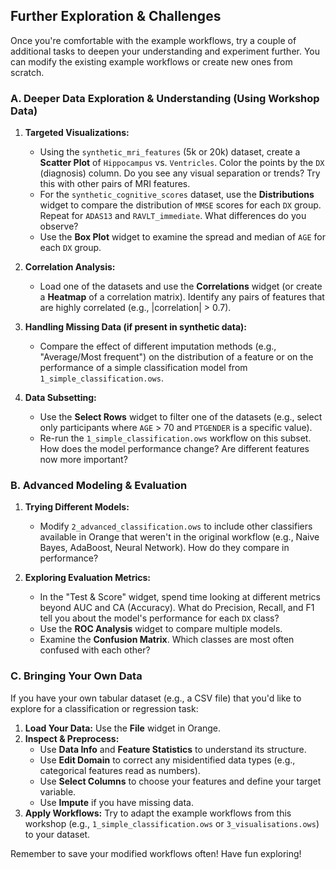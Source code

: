 ## Further Exploration & Challenges

Once you're comfortable with the example workflows, try a couple of additional tasks to deepen your understanding and experiment further. You can modify the existing example workflows or create new ones from scratch.

### A. Deeper Data Exploration & Understanding (Using Workshop Data)

1.  **Targeted Visualizations:**
    * Using the `synthetic_mri_features` (5k or 20k) dataset, create a **Scatter Plot** of `Hippocampus` vs. `Ventricles`. Color the points by the `DX` (diagnosis) column. Do you see any visual separation or trends? Try this with other pairs of MRI features.
    * For the `synthetic_cognitive_scores` dataset, use the **Distributions** widget to compare the distribution of `MMSE` scores for each `DX` group. Repeat for `ADAS13` and `RAVLT_immediate`. What differences do you observe?
    * Use the **Box Plot** widget to examine the spread and median of `AGE` for each `DX` group.

2.  **Correlation Analysis:**
    * Load one of the datasets and use the **Correlations** widget (or create a **Heatmap** of a correlation matrix). Identify any pairs of features that are highly correlated (e.g., |correlation| > 0.7).

3.  **Handling Missing Data (if present in synthetic data):**
    * Compare the effect of different imputation methods (e.g., "Average/Most frequent") on the distribution of a feature or on the performance of a simple classification model from `1_simple_classification.ows`.

4.  **Data Subsetting:**
    * Use the **Select Rows** widget to filter one of the datasets (e.g., select only participants where `AGE` > 70 and `PTGENDER` is a specific value).
    * Re-run the `1_simple_classification.ows` workflow on this subset. How does the model performance change? Are different features now more important?

### B. Advanced Modeling & Evaluation

1.  **Trying Different Models:**
    * Modify `2_advanced_classification.ows` to include other classifiers available in Orange that weren't in the original workflow (e.g., Naive Bayes, AdaBoost, Neural Network). How do they compare in performance?

2.  **Exploring Evaluation Metrics:**
    * In the "Test & Score" widget, spend time looking at different metrics beyond AUC and CA (Accuracy). What do Precision, Recall, and F1 tell you about the model's performance for each `DX` class?
    * Use the **ROC Analysis** widget to compare multiple models. 
    * Examine the **Confusion Matrix**. Which classes are most often confused with each other?

### C. Bringing Your Own Data

If you have your own tabular dataset (e.g., a CSV file) that you'd like to explore for a classification or regression task:

1.  **Load Your Data:** Use the **File** widget in Orange.
2.  **Inspect & Preprocess:**
    * Use **Data Info** and **Feature Statistics** to understand its structure.
    * Use **Edit Domain** to correct any misidentified data types (e.g., categorical features read as numbers).
    * Use **Select Columns** to choose your features and define your target variable.
    * Use **Impute** if you have missing data.
3.  **Apply Workflows:** Try to adapt the example workflows from this workshop (e.g., `1_simple_classification.ows` or `3_visualisations.ows`) to your dataset.

Remember to save your modified workflows often! Have fun exploring!

